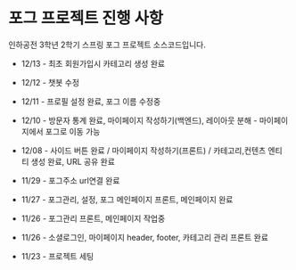# 포그 프로젝트 진행 사항
인하공전 3학년 2학기 스프링 포그 프로젝트 소스코드입니다.

- 12/13 - 최초 회원가입시 카테고리 생성 완료

- 12/12 - 챗봇 수정

- 12/11 - 프로필 설정 완료, 포그 이름 수정중

- 12/10 - 방문자 통계 완료, 마이페이지 작성하기(백엔드), 레이아웃 분해 - 마이페이지에서 포그로 이동 가능

- 12/08 - 사이드 버튼 완료 / 마이페이지 작성하기(프론트) / 카테고리,컨텐츠 엔티티 생성 완료, URL 공유 완료

- 11/29 - 포그주소 url연결 완료

- 11/27 - 포그관리, 설정, 포그 메인페이지 프론트, 메인페이지 완료

- 11/26 - 포그관리 프론트, 메인페이지 작업중

- 11/26 - 소셜로그인, 마이페이지 header, footer, 카테고리 관리 프론트 완료 

- 11/23 - 프로젝트 세팅
